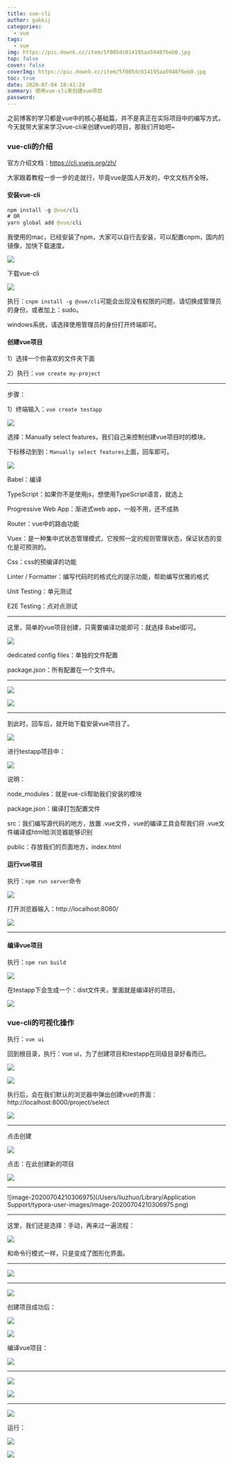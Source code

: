 ```yaml
---
title: vue-cli
author: gakkij
categories:
  - vue
tags:
  - vue
img: https://pic.downk.cc/item/5f005dc014195aa5948f6eb0.jpg
top: false
cover: false
coverImg: https://pic.downk.cc/item/5f005dc014195aa5948f6eb0.jpg
toc: true
date: 2020-07-04 18:41:24
summary: 使用vue-cli来创建vue项目
password:
---
```


之前博客的学习都是vue中的核心基础篇，并不是真正在实际项目中的编写方式，今天就带大家来学习vue-cli来创建vue的项目，那我们开始吧~

### vue-cli的介绍

官方介绍文档：https://cli.vuejs.org/zh/

大家跟着教程一步一步的走就行，毕竟vue是国人开发的，中文文档齐全呀。

#### 安装vue-cli

```java
npm install -g @vue/cli
# OR
yarn global add @vue/cli
```

我使用的mac，已经安装了npm，大家可以自行去安装，可以配置cnpm，国内的镜像，加快下载速度。

![](https://pic.downk.cc/item/5f005ffe14195aa5949058d6.jpg)

下载vue-cli

![](https://pic.downk.cc/item/5f0060d514195aa59490b88d.jpg)

执行：`cnpm install -g @vue/cli`可能会出现没有权限的问题，请切换成管理员的身份，或者加上：sudo。

windows系统，请选择使用管理员的身份打开终端即可。

#### 创建vue项目

1）选择一个你喜欢的文件夹下面

2）执行：`vue create my-project`

---

步骤：

1）终端输入：`vue create testapp`

![](https://pic.downk.cc/item/5f0062f214195aa594918ef7.jpg)

选择：Manually select features，我们自己来控制创建vue项目时的模块。

下标移动到到：`Manually select features`上面，回车即可。

![](https://pic.downk.cc/item/5f0063b214195aa59491d886.jpg)

Babel：编译

TypeScript：如果你不是使用js，想使用TypeScript语言，就选上

Progressive Web App：渐进式web app，一般不用，还不成熟

Router：vue中的路由功能

Vuex：是一种集中式状态管理模式，它按照一定的规则管理状态，保证状态的变化是可预测的。

Css：css的预编译的功能

Linter / Formatter：编写代码时的格式化的提示功能，帮助编写优雅的格式

Unit Testing：单元测试

E2E Testing：点对点测试

---

这里，简单的vue项目创建，只需要编译功能即可：就选择 Babel即可。

![](https://pic.downk.cc/item/5f0065ec14195aa59492c829.jpg)

dedicated config files：单独的文件配置

package.json：所有配置在一个文件中。

---

![](https://pic.downk.cc/item/5f00664e14195aa59492f069.jpg)

![](https://pic.downk.cc/item/5f0066ab14195aa594931412.jpg)

---

到此时，回车后，就开始下载安装vue项目了。

![](https://pic.downk.cc/item/5f00670314195aa5949336f8.jpg)

进行testapp项目中：

![](https://pic.downk.cc/item/5f0067ba14195aa59493845d.jpg)

说明：

node_modules：就是vue-cli帮助我们安装的模块

package.json：编译打包配置文件

src：我们编写源代码的地方，放置 .vue文件，vue的编译工具会帮我们将 .vue文件编译成html给浏览器能够识别

public：存放我们的页面地方，index.html

#### 运行vue项目

执行：`npm run server`命令

![](https://pic.downk.cc/item/5f00690214195aa59493ff53.jpg)

打开浏览器输入：http://localhost:8080/

![](https://pic.downk.cc/item/5f00693c14195aa594941474.jpg)

---

#### 编译vue项目

执行：`npm run build`

![](https://pic.downk.cc/item/5f006a1714195aa5949464ec.jpg)

在testapp下会生成一个：dist文件夹，里面就是编译好的项目。

![](https://pic.downk.cc/item/5f006a9014195aa59494917a.jpg)

### vue-cli的可视化操作

执行：`vue ui`

回到根目录，执行：vue ui，为了创建项目和testapp在同级目录好看而已。

![](https://pic.downk.cc/item/5f007b3914195aa5949ba389.jpg)

![](https://pic.downk.cc/item/5f007beb14195aa5949bf549.jpg)

执行后，会在我们默认的浏览器中弹出创建vue的界面：http://localhost:8000/project/select

![](https://pic.downk.cc/item/5f007b9514195aa5949bcf41.jpg)

---

点击创建

![](https://pic.downk.cc/item/5f007c6214195aa5949c2f45.jpg)

点击：在此创建新的项目

![](https://pic.downk.cc/item/5f007dc614195aa5949cd0cb.jpg)

---

![image-20200704210306975](/Users/liuzhuo/Library/Application Support/typora-user-images/image-20200704210306975.png)

---

这里，我们还是选择：手动，再来过一遍流程：

![](https://pic.downk.cc/item/5f007e7b14195aa5949d237e.jpg)

和命令行模式一样，只是变成了图形化界面。

---

![](https://pic.downk.cc/item/5f007ed414195aa5949d4bc0.jpg)

---

![](https://pic.downk.cc/item/5f007eef14195aa5949d579d.jpg)

创建项目成功后：

![](https://pic.downk.cc/item/5f007f1b14195aa5949d6b39.jpg)

![](https://pic.downk.cc/item/5f0080ab14195aa5949e24b2.jpg)

编译vue项目：

![](https://pic.downk.cc/item/5f0080e814195aa5949e410f.jpg)

---

![](https://pic.downk.cc/item/5f00811214195aa5949e566b.jpg)

![](https://pic.downk.cc/item/5f00816114195aa5949e7f5e.jpg)

---

![](https://pic.downk.cc/item/5f00818f14195aa5949e9654.jpg)

运行：

![](https://pic.downk.cc/item/5f0081e714195aa5949ec06c.jpg)

![](https://pic.downk.cc/item/5f00820814195aa5949ed155.jpg)

